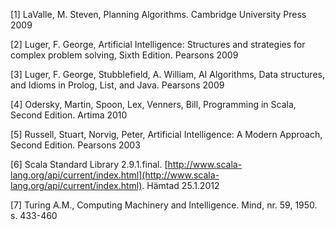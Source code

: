[1] LaValle, M. Steven, Planning Algorithms. Cambridge University Press 2009

[2] Luger, F. George, Artificial Intelligence: Structures and strategies for complex problem solving, Sixth Edition. Pearsons 2009

[3] Luger, F. George, Stubblefield, A. William, AI Algorithms, Data structures, and Idioms in Prolog, List, and Java. Pearsons 2009

[4] Odersky, Martin, Spoon, Lex, Venners, Bill, Programming in Scala, Second Edition. Artima 2010

[5] Russell, Stuart, Norvig, Peter, Artificial Intelligence: A Modern Approach, Second Edition. Pearsons 2003

[6] Scala Standard Library 2.9.1.final. [http://www.scala-lang.org/api/current/index.html](http://www.scala-lang.org/api/current/index.html). Hämtad 25.1.2012

[7] Turing A.M., Computing Machinery and Intelligence. Mind, nr. 59, 1950. s. 433-460